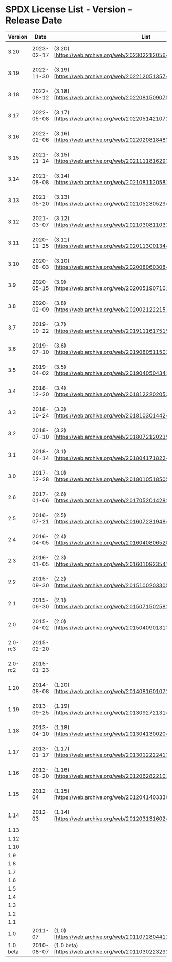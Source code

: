 # SPDX License List - Version - Release Date

| Version | Date | List | Repo(Tree) | Repo(Release) | Summary |
| ------- | ---- | ---- | ---------- | ------------- | ------- |
| 3.20 | 2023-02-17 | (3.20)[https://web.archive.org/web/20230221205641/https://spdx.org/licenses/] | (v3.20){https://github.com/spdx/license-list-data/tree/v3.20] | (v3.20)[https://github.com/spdx/license-list-data/releases/tag/v3.20] | (v3.20)[https://github.com/spdx/license-list-XML/releases/tag/v3.20] |
| 3.19 | 2022-11-30 | (3.19)[https://web.archive.org/web/20221205135747/https://spdx.org/licenses/] | (v3.19){https://github.com/spdx/license-list-data/tree/v3.19] | (v3.19)[https://github.com/spdx/license-list-data/releases/tag/v3.19) | (v3.19)[https://github.com/spdx/license-list-XML/releases/tag/v3.19] |
| 3.18 | 2022-08-12 | (3.18)[https://web.archive.org/web/20220815090752/https://spdx.org/licenses/] | (v3.18){https://github.com/spdx/license-list-data/tree/v3.18] | (v3.18)[https://github.com/spdx/license-list-data/releases/tag/v3.18) | (v3.18)[https://github.com/spdx/license-list-XML/releases/tag/v3.18] |
| 3.17 | 2022-05-08 | (3.17)[https://web.archive.org/web/20220514210729/https://spdx.org/licenses/] | (v3.17){https://github.com/spdx/license-list-data/tree/v3.17] | (v3.17)[https://github.com/spdx/license-list-data/releases/tag/v3.17) | (v3.17)[https://github.com/spdx/license-list-XML/releases/tag/v3.17] |
| 3.16 | 2022-02-06 | (3.16)[https://web.archive.org/web/20220208184839/https://spdx.org/licenses/] | (v3.16){https://github.com/spdx/license-list-data/tree/v3.16] | (v3.16)[https://github.com/spdx/license-list-data/releases/tag/v3.16) | (v3.16)[https://github.com/spdx/license-list-XML/releases/tag/v3.16] |
| 3.15 | 2021-11-14 | (3.15)[https://web.archive.org/web/20211118162938/https://spdx.org/licenses/] | (v3.15){https://github.com/spdx/license-list-data/tree/v3.15] | (v3.15)[https://github.com/spdx/license-list-data/releases/tag/v3.15) | (v3.15)[https://github.com/spdx/license-list-XML/releases/tag/v3.15] |
| 3.14 | 2021-08-08 | (3.14)[https://web.archive.org/web/20210811205829/https://spdx.org/licenses/] | (v3.14){https://github.com/spdx/license-list-data/tree/v3.14] | (v3.14)[https://github.com/spdx/license-list-data/releases/tag/v3.14) | (v3.14)[https://github.com/spdx/license-list-XML/releases/tag/v3.14] |
| 3.13 | 2021-05-20 | (3.13)[https://web.archive.org/web/20210523052946/https://spdx.org/licenses/] | (v3.13){https://github.com/spdx/license-list-data/tree/v3.13] | (v3.13)[https://github.com/spdx/license-list-data/releases/tag/v3.13) | (v3.13)[https://github.com/spdx/license-list-XML/releases/tag/v3.13] |
| 3.12 | 2021-03-07 | (3.12)[https://web.archive.org/web/20210308110318/https://spdx.org/licenses/] | (v3.12){https://github.com/spdx/license-list-data/tree/v3.12] | (v3.12)[https://github.com/spdx/license-list-data/releases/tag/v3.12) | (v3.12)[https://github.com/spdx/license-list-XML/releases/tag/v3.12] |
| 3.11 | 2020-11-25 | (3.11)[https://web.archive.org/web/20201130013441/https://spdx.org/licenses/] | (v3.11){https://github.com/spdx/license-list-data/tree/v3.11] | (v3.11)[https://github.com/spdx/license-list-data/releases/tag/v3.11) | (v3.11)[https://github.com/spdx/license-list-XML/releases/tag/v3.11] |
| 3.10 | 2020-08-03 | (3.10)[https://web.archive.org/web/20200806030841/https://spdx.org/licenses/] | (v3.10){https://github.com/spdx/license-list-data/tree/v3.10] | (v3.10)[https://github.com/spdx/license-list-data/releases/tag/v3.10) | (v3.10)[https://github.com/spdx/license-list-XML/releases/tag/v3.10] |
| 3.9 | 2020-05-15 | (3.9)[https://web.archive.org/web/20200519071013/https://spdx.org/licenses/] | (v3.9){https://github.com/spdx/license-list-data/tree/v3.9] | (v3.9)[https://github.com/spdx/license-list-data/releases/tag/v3.9) | (v3.9)[https://github.com/spdx/license-list-XML/releases/tag/v3.9] |
| 3.8 | 2020-02-09 | (3.8)[https://web.archive.org/web/20200212221532/https://spdx.org/licenses/] | (v3.8){https://github.com/spdx/license-list-data/tree/v3.8] | (v3.9)[https://github.com/spdx/license-list-data/releases/tag/v3.8) | (v3.8)[https://github.com/spdx/license-list-XML/releases/tag/v3.8] |
| 3.7 | 2019-10-22 | (3.7)[https://web.archive.org/web/20191116175152/https://spdx.org/licenses/] | (v3.7){https://github.com/spdx/license-list-data/tree/v3.7] | (v3.9)[https://github.com/spdx/license-list-data/releases/tag/v3.7) | (v3.7)[https://github.com/spdx/license-list-XML/releases/tag/v3.7] |
| 3.6 | 2019-07-10 | (3.6)[https://web.archive.org/web/20190805115029/https://spdx.org/licenses/] | (v3.6){https://github.com/spdx/license-list-data/tree/v3.6] | (v3.9)[https://github.com/spdx/license-list-data/releases/tag/v3.6) | (v3.6)[https://github.com/spdx/license-list-XML/releases/tag/v3.6] |
| 3.5 | 2019-04-02 | (3.5)[https://web.archive.org/web/20190405043415/https://spdx.org/licenses/] | (v3.5){https://github.com/spdx/license-list-data/tree/v3.5] | (v3.9)[https://github.com/spdx/license-list-data/releases/tag/v3.5) | (v3.5)[https://github.com/spdx/license-list-XML/releases/tag/v3.5] |
| 3.4 | 2018-12-20 | (3.4)[https://web.archive.org/web/20181222020533/https://spdx.org/licenses/] | (v3.4){https://github.com/spdx/license-list-data/tree/v3.4] | (v3.9)[https://github.com/spdx/license-list-data/releases/tag/v3.4) | (v3.4)[https://github.com/spdx/license-list-XML/releases/tag/v3.4] |
| 3.3 | 2018-10-24 | (3.3)[https://web.archive.org/web/20181030144241/https://spdx.org/licenses/] | (v3.3){https://github.com/spdx/license-list-data/tree/v3.3] | (v3.9)[https://github.com/spdx/license-list-data/releases/tag/v3.3) | (v3.3)[https://github.com/spdx/license-list-XML/releases/tag/v3.3] |
| 3.2 | 2018-07-10 | (3.2)[https://web.archive.org/web/20180721202353/https://spdx.org/licenses/] | (v3.2){https://github.com/spdx/license-list-data/tree/v3.2] | (v3.9)[https://github.com/spdx/license-list-data/releases/tag/v3.2) | (v3.2)[https://github.com/spdx/license-list-XML/releases/tag/v3.2] |
| 3.1 | 2018-04-14 | (3.1)[https://web.archive.org/web/20180417182245/https://spdx.org/licenses/] | (v3.1){https://github.com/spdx/license-list-data/tree/v3.1] | (v3.9)[https://github.com/spdx/license-list-data/releases/tag/v3.1) | (v3.1)[https://github.com/spdx/license-list-XML/releases/tag/v3.1] |
| 3.0 | 2017-12-28 | (3.0)[https://web.archive.org/web/20180105185057/https://spdx.org/licenses/] | (v3.0){https://github.com/spdx/license-list-data/tree/v3.0] | (v3.9)[https://github.com/spdx/license-list-data/releases/tag/v3.0) | (v3.0)[https://github.com/spdx/license-list-XML/releases/tag/v3.0] |
| 2.6 | 2017-01-06 | (2.6)[https://web.archive.org/web/20170520142824/https://spdx.org/licenses/] | (v2.6){https://github.com/spdx/license-list-data/tree/v2.6] | (v2.6)[https://github.com/spdx/license-list-data/releases/tag/v2.6) | |
| 2.5 | 2016-07-21 | (2.5)[https://web.archive.org/web/20160723194843/https://spdx.org/licenses/] | (v2.5){https://github.com/spdx/license-list-data/tree/v2.5] | (v2.5)[https://github.com/spdx/license-list-data/releases/tag/v2.5) | |
| 2.4 | 2016-04-05 | (2.4)[https://web.archive.org/web/20160408065207/https://spdx.org/licenses/] | (v2.4){https://github.com/spdx/license-list-data/tree/v2.4] | (v2.4)[https://github.com/spdx/license-list-data/releases/tag/v2.4) | |
| 2.3 | 2016-01-05 | (2.3)[https://web.archive.org/web/20160109235411/https://spdx.org/licenses/] | (v2.3)[https://github.com/spdx/license-list/tree/v2.3] | (v2.3)[https://github.com/spdx/license-list/releases/tag/v2.3] | |
| 2.2 | 2015-09-30 | (2.2)[https://web.archive.org/web/20151002033058/https://spdx.org/licenses/] | (v2.2)[https://github.com/spdx/license-list/tree/v2.2] | (v2.2)[https://github.com/spdx/license-list/releases/tag/v2.2] | |
| 2.1 | 2015-06-30 | (2.1)[https://web.archive.org/web/20150715025823/https://spdx.org/licenses/] | (v2.1)[https://github.com/spdx/license-list/tree/v2.1] | (v2.1)[https://github.com/spdx/license-list/releases/tag/v2.1] | |
| 2.0 | 2015-04-02 | (2.0)[https://web.archive.org/web/20150409013137/https://spdx.org/licenses/] | (v2.0)[https://github.com/spdx/license-list/tree/v2.0] | (v2.0)[https://github.com/spdx/license-list/releases/tag/v2.0] | |
| 2.0-rc3 | 2015-02-20 | | (v2.0rc-3)[https://github.com/spdx/license-list/tree/v2.0rc-3] | (v2.0rc-3)[https://github.com/spdx/license-list/releases/tag/v2.0rc-3] | |
| 2.0-rc2 | 2015-01-23 | | (v2.0rc-2)[https://github.com/spdx/license-list/tree/v2.0rc-2] | (v2.0rc-2)[https://github.com/spdx/license-list/releases/tag/v2.0rc-2] | |
| 1.20 | 2014-08-08 | (1.20)[https://web.archive.org/web/20140816010724/https://spdx.org/licenses/] | (v1.20)[https://github.com/spdx/license-list/tree/v1.20] | (v1.20)[https://github.com/spdx/license-list/releases/tag/v1.20] | |
| 1.19 | 2013-09-25 | (1.19)[https://web.archive.org/web/20130927213143/https://spdx.org/licenses/] | (v1.19)[https://github.com/spdx/license-list/tree/v1.19] | (v1.19)[https://github.com/spdx/license-list/releases/tag/v1.19] | |
| 1.18 | 2013-04-10 | (1.18)[https://web.archive.org/web/20130413002040/https://spdx.org/licenses/] | (v1.18)[https://github.com/spdx/license-list/tree/v1.18] | (v1.18)[https://github.com/spdx/license-list/releases/tag/v1.18] | |
| 1.17 | 2013-01-17 | (1.17)[https://web.archive.org/web/20130122224134/https://spdx.org/licenses/] | ((v1.17)[https://github.com/siemens/spdx-licenselist/tree/v1.17]) | ((v1.17)[https://github.com/siemens/spdx-licenselist/releases/tag/v1.17]) |
| 1.16 | 2012-06-20 | (1.16)[https://web.archive.org/web/20120628221015/https://spdx.org/licenses/] | ((v1.16)[https://github.com/siemens/spdx-licenselist/tree/v1.16]) | ((v1.16)[https://github.com/siemens/spdx-licenselist/releases/tag/v1.16]) |
| 1.15 | 2012-04 | (1.15)[https://web.archive.org/web/20120414033307/https://spdx.org/licenses/] | ((v1.15)[https://github.com/siemens/spdx-licenselist/tree/v1.15]) | ((v1.15)[https://github.com/siemens/spdx-licenselist/releases/tag/v1.15]) |
| 1.14 | 2012-03 | (1.14)[https://web.archive.org/web/20120313160246/https://spdx.org/licenses/] | ((v1.14)[https://github.com/siemens/spdx-licenselist/tree/v1.14]) | ((v1.14)[https://github.com/siemens/spdx-licenselist/releases/tag/v1.14]) |
| 1.13 | | | | |
| 1.12 | | | | |
| 1.10 | | | | |
| 1.9 | | | | |
| 1.8 | | | | |
| 1.7 | | | | |
| 1.6 | | | | |
| 1.5 | | | | |
| 1.4 | | | | |
| 1.3 | | | | |
| 1.2 | | | | |
| 1.1 | | | | |
| 1.0 | 2011-07 | (1.0)[https://web.archive.org/web/20110728044111/https://spdx.org/licenses/] | | |
| 1.0 beta | 2010-08-07 | (1.0 beta)[https://web.archive.org/web/20110302232927/https://spdx.org/licenses/] | | |
